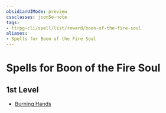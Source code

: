 ```yaml
---
obsidianUIMode: preview
cssclasses: json5e-note
tags:
- ttrpg-cli/spell/list/reward/boon-of-the-fire-soul
aliases:
- Spells for Boon of the Fire Soul
---
```

# Spells for Boon of the Fire Soul

## 1st Level

- [Burning Hands](/3-Mechanics/CLI/spells/burning-hands-xphb.md "XPHB")